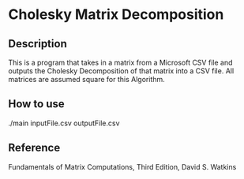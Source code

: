 # Cholesky Matrix Decomposition

## Description
This is a program that takes in a matrix from a Microsoft CSV file 
and outputs the Cholesky Decomposition of that matrix into a CSV file.
 All matrices are assumed square for this Algorithm.

## How to use
./main inputFile.csv outputFile.csv

## Reference
Fundamentals of Matrix Computations,
Third Edition,
David S. Watkins
